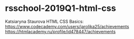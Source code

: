 # rsschool-2019Q1-html-css
Katsiaryna Staurova
HTML CSS Basics: https://www.codecademy.com/users/jarolika25/achievements
				 https://htmlacademy.ru/profile/id478447/achievements
